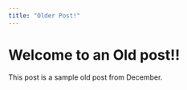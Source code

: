 ```yaml
---
title: "Older Post!"
---
```

# Welcome to an Old post!!

This post is a sample old post from December.